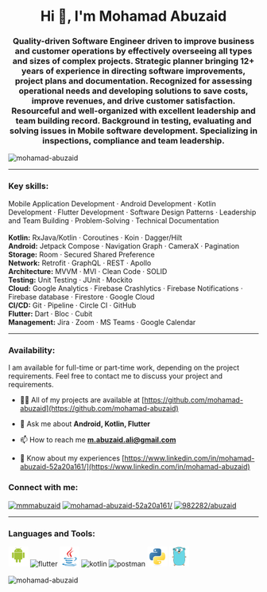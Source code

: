 <h1 align="center">Hi 👋,  I'm Mohamad Abuzaid</h1>
<h3 align="center">Quality-driven Software Engineer driven to improve business and customer operations by effectively overseeing all types and sizes of complex projects. Strategic planner bringing 12+ years of experience in directing software improvements, project plans and documentation. Recognized for assessing operational needs and developing solutions to save costs, improve revenues, and drive customer satisfaction. Resourceful and well-organized with excellent leadership and team building record. Background in testing, evaluating and solving issues in Mobile software development. Specializing in inspections, compliance and team leadership.</h3>

<p align="left"> <img src="https://komarev.com/ghpvc/?username=mohamad-abuzaid&label=Profile%20views&color=0e75b6&style=flat" alt="mohamad-abuzaid" /> </p>

----

<h3 align="left">Key skills:</h3>

Mobile Application Development · Android Development · Kotlin Development · Flutter Development · Software Design Patterns · Leadership and Team Building · Problem-Solving · Technical Documentation<br><br>
**Kotlin:** RxJava/Kotlin · Coroutines · Koin · Dagger/Hilt<br>
**Android:** Jetpack Compose · Navigation Graph · CameraX · Pagination<br>
**Storage:** Room · Secured Shared Preference<br>
**Network:** Retrofit · GraphQL · REST · Apollo<br>
**Architecture:** MVVM · MVI · Clean Code · SOLID<br>
**Testing:** Unit Testing · JUnit · Mockito<br>
**Cloud:** Google Analytics · Firebase Crashlytics · Firebase Notifications · Firebase database · Firestore · Google Cloud<br>
**CI/CD:** Git · Pipeline · Circle CI · GitHub<br>
**Flutter:** Dart · Bloc · Cubit<br>
**Management:** Jira · Zoom · MS Teams · Google Calendar<br>

----

<h3 align="left">Availability:</h3>
I am available for full-time or part-time work, depending on the project requirements. Feel free to contact me to discuss your project and requirements.

- 👨‍💻 All of my projects are available at [https://github.com/mohamad-abuzaid](https://github.com/mohamad-abuzaid)

- 💬 Ask me about **Android, Kotlin, Flutter**

- 📫 How to reach me **m.abuzaid.ali@gmail.com**

- 📄 Know about my experiences [https://www.linkedin.com/in/mohamad-abuzaid-52a20a161/](https://www.linkedin.com/in/mohamad-abuzaid)

<h3 align="left">Connect with me:</h3>
<p align="left">
<a href="https://twitter.com/mmmabuzaid" target="blank"><img align="center" src="https://raw.githubusercontent.com/rahuldkjain/github-profile-readme-generator/master/src/images/icons/Social/twitter.svg" alt="mmmabuzaid" height="30" width="40" /></a>
<a href="https://linkedin.com/in/mohamad-abuzaid-52a20a161/" target="blank"><img align="center" src="https://raw.githubusercontent.com/rahuldkjain/github-profile-readme-generator/master/src/images/icons/Social/linked-in-alt.svg" alt="mohamad-abuzaid-52a20a161/" height="30" width="40" /></a>
<a href="https://stackoverflow.com/users/982282/abuzaid" target="blank"><img align="center" src="https://raw.githubusercontent.com/rahuldkjain/github-profile-readme-generator/master/src/images/icons/Social/stack-overflow.svg" alt="982282/abuzaid" height="30" width="40" /></a>
</p>

---

<h3 align="left">Languages and Tools:</h3>

<p align="left">
<img src="https://raw.githubusercontent.com/devicons/devicon/master/icons/android/android-original-wordmark.svg" alt="android" width="40" height="40"/>
<img src="https://www.vectorlogo.zone/logos/flutterio/flutterio-icon.svg" alt="flutter" width="40" height="40"/>
<img src="https://raw.githubusercontent.com/devicons/devicon/master/icons/java/java-original.svg" alt="java" width="40" height="40"/>
<img src="https://www.vectorlogo.zone/logos/kotlinlang/kotlinlang-icon.svg" alt="kotlin" width="40" height="40"/>
<img src="https://www.vectorlogo.zone/logos/getpostman/getpostman-icon.svg" alt="postman" width="40" height="40"/>
<img src="https://raw.githubusercontent.com/devicons/devicon/master/icons/python/python-original.svg" alt="python" width="40" height="40"/>
<img src="https://raw.githubusercontent.com/devicons/devicon/master/icons/go/go-original.svg" alt="go" width="40" height="40"/>
</p>

<p><img align="center" src="https://github-readme-streak-stats.herokuapp.com/?user=mohamad-abuzaid&" alt="mohamad-abuzaid" /></p>

